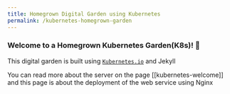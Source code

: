 ```yaml
---
title: Homegrown Digital Garden using Kubernetes
permalink: /kubernetes-homegrown-garden
---
```


### Welcome to a Homegrown Kubernetes Garden(K8s)! 🌱

This digital garden is built using [`Kubernetes.io`](https://kubernetes.io/) and Jekyll

You can read more about the server on the page [[kubernetes-welcome]] and this page is about the deployment of the web service using Nginx
